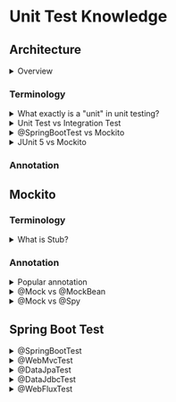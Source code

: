 # Unit Test Knowledge
## Architecture
<details>
  <summary>Overview</summary>
  <br/>
  
  ![](images/detailed_JUnit_5_architecture.png)
  
  Ref: https://nipafx.dev/junit-5-architecture-jupiter/
  
</details>

### Terminology
<details>
  <summary>What exactly is a "unit" in unit testing?</summary>
  <br/>
  
   A unit is "the smallest piece of the code that can be usefully tested".
  
</details>
<details>
  <summary>Unit Test vs Integration Test</summary>
  <br/>
  
  **Unit Test**
  
  A unit test covers a single “**unit**”, where a unit commonly is a single class.
  
  **Integration Test**
  
  An integration test can be any of the following:
  
  + A test that covers multiple “units”. It tests the interaction between two or more classes
  + A test that covers multiple layers, might cover the interaction between a business service and the persistence layer, for instance.
  + A test that covers the whole path through the application. We send a request to the application and check that it responds correctly and has changed the database state according to our expectations.
  
</details>
<details>
  <summary>@SpringBootTest vs Mockito</summary>
  <br/>
  
  In my opinion, even we're using a mocked bean, but we're still running within spring context and for me this is an **integration test**(a unit test doesn't need any spring context to run within).
  
  With unit testing  just use **Mockito** or another framework that doesn’t need spring context(`@SpringBootTest`). When writing a test for a service class to test some calculation logic, we don’t need spring context and this is a **PURE** unit test.
  
  When running a test in spring context, this is considered an integration test even if you're using `@MockBean`.
  
  Ref: https://stackoverflow.com/questions/54658563/unit-test-or-integration-test-in-spring-boot
</details>
<details>
  <summary>JUnit 5 vs Mockito</summary>
  <br/>

  JUnit 5 focuses on writing and running tests, while Mockito focuses on creating and managing mock objects.

  **JUnit 5**
  + Uses annotations like `@Test`, `@BeforeEach`, `@AfterEach` to define test methods and lifecycle methods.
  + Provides methods to assert conditions in your tests.

  **Mockito**
  + Allows creating mock objects to mimic the behavior of real objects.
  + Defines the behavior of mock objects.
  
</details>

### Annotation

## Mockito
### Terminology
<details>
  <summary>What is Stub?</summary>
  <br/>
</details>

### Annotation
<details>
  <summary>Popular annotation</summary>
  <br/>
  
  Annotation | Description |
  --- | --- |
  @Mock | Use to create and inject mocked instances without having to call `Mockito.mock` manually. |
  @Spy | Part of the object will be mocked and part will use real method invocations. |
  @Captor | To capture **arguments** that are passed to the methods of mocked objects.  |
  @InjectMocks | Creates an instance of the class and injects the mocks that are created with the `@Mock` (or `@Spy`). |
   
  + Ref: https://www.baeldung.com/mockito-annotations
  + Ref: https://medium.com/javarevisited/argument-capturing-a-must-know-unit-testing-technique-e88b3a6a6af1
  + Ref: https://stackoverflow.com/questions/16467685/difference-between-mock-and-injectmocks
  
</details>
<details>
  <summary>@Mock vs @MockBean</summary>
  <br/>
  
  **@Mock**
  
  This annotation is a shorthand for the `Mockito.mock()` method. The `Mockito.mock()` method allows us to create a mock object of a class or an interface. 
  
  **@MockBean**
  
  Use the `@MockBean` to add mock objects to the _Spring application context_.
   
  Ref: https://www.baeldung.com/java-spring-mockito-mock-mockbean
  
</details>
<details>
  <summary>@Mock vs @Spy</summary>
  <br/>
  
  Mock| Spy |
  --- | --- |
  A mock in mockito is a normal mock | A spy in mockito is a partial mock | A spy in mockito is a partial mock
  allows you to stub invocations; that is, return specific values out of method calls | part of the object will be mocked and part will use real method invocations
  
  _Example:_
  ```
    @Mock
    private List<String> mockList;
 
    @Spy
    private List<String> spyList = new ArrayList();
 
    @Test
    void testMockList() {
        //by default, calling the methods of mock object will do nothing
        mockList.add("test");

        Mockito.verify(mockList).add("test");
        assertEquals(0, mockList.size());
        assertNull(mockList.get(0));
    }
 
    @Test
    void testSpyList() {
        //spy object will call the real method when not stub
        spyList.add("test");

        Mockito.verify(spyList).add("test");
        assertEquals(1, spyList.size());
        assertEquals("test", spyList.get(0));
    }
  ```
  
  + Ref: https://dzone.com/articles/mockito-mock-vs-spy-in-spring-boot-tests#:~:text=A%20Mockito%20spy%20is%20a,therefore%20the%20term%20partial%20mock.
  + Ref: https://stackoverflow.com/questions/28295625/mockito-spy-vs-mock#:~:text=The%20difference%20is%20that%20in,call%20the%20real%20method%20behavior.
  
</details>

## Spring Boot Test

<details>
  <summary>@SpringBootTest</summary>
  <br/>
  
  Spring Boot provides the `@SpringBootTest` annotation which we can use to create an application context containing all the objects we need for all of the test types.
  
  The @SpringBootTest annotation loads the complete Spring application context.
  
  _However, that overusing `@SpringBootTest` might lead to very long-running test suites._
  
  Ref: https://reflectoring.io/spring-boot-test/
  
</details>
<details>
  <summary>@WebMvcTest</summary>
  <br/>
  
</details>
<details>
  <summary>@DataJpaTest</summary>
  <br/>
  
</details>
<details>
  <summary>@DataJdbcTest</summary>
  <br/>
  
</details>
<details>
  <summary>@WebFluxTest</summary>
  <br/>
  
</details>

